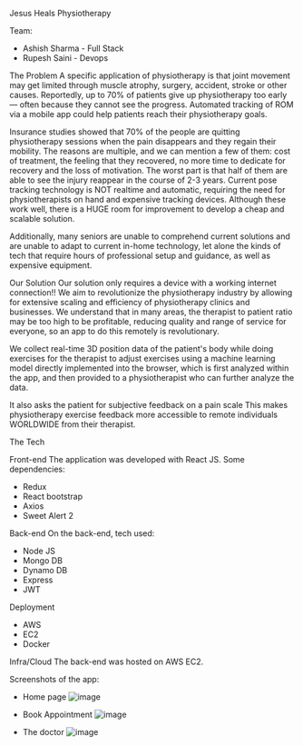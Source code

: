 
Jesus Heals Physiotherapy

Team: 
- Ashish Sharma - Full Stack
- Rupesh Saini - Devops



The Problem
A specific application of physiotherapy is that joint movement may get limited through muscle atrophy, surgery, accident, stroke or other causes. Reportedly, up to 70% of patients give up physiotherapy too early — often because they cannot see the progress. Automated tracking of ROM via a mobile app could help patients reach their physiotherapy goals.

Insurance studies showed that 70% of the people are quitting physiotherapy sessions when the pain disappears and they regain their mobility. The reasons are multiple, and we can mention a few of them: cost of treatment, the feeling that they recovered, no more time to dedicate for recovery and the loss of motivation. The worst part is that half of them are able to see the injury reappear in the course of 2-3 years. Current pose tracking technology is NOT realtime and automatic, requiring the need for physiotherapists on hand and expensive tracking devices. Although these work well, there is a HUGE room for improvement to develop a cheap and scalable solution.

Additionally, many seniors are unable to comprehend current solutions and are unable to adapt to current in-home technology, let alone the kinds of tech that require hours of professional setup and guidance, as well as expensive equipment.

Our Solution
Our solution only requires a device with a working internet connection!! We aim to revolutionize the physiotherapy industry by allowing for extensive scaling and efficiency of physiotherapy clinics and businesses. We understand that in many areas, the therapist to patient ratio may be too high to be profitable, reducing quality and range of service for everyone, so an app to do this remotely is revolutionary.

We collect real-time 3D position data of the patient's body while doing exercises for the therapist to adjust exercises using a machine learning model directly implemented into the browser, which is first analyzed within the app, and then provided to a physiotherapist who can further analyze the data.

It also asks the patient for subjective feedback on a pain scale This makes physiotherapy exercise feedback more accessible to remote individuals WORLDWIDE from their therapist.


The Tech

Front-end
The application was developed with React JS.
Some dependencies: 
- Redux
- React bootstrap
- Axios
- Sweet Alert 2


Back-end
On the back-end, tech used:
- Node JS
- Mongo DB
- Dynamo DB
- Express
- JWT

Deployment
- AWS
- EC2
- Docker


Infra/Cloud
The back-end was hosted on AWS EC2.

Screenshots of the app:

- Home page
 ![image](https://user-images.githubusercontent.com/74248496/161190327-ce39ac5e-0c08-4de7-90dd-5c9a0e2d3725.png)

- Book Appointment
 ![image](https://user-images.githubusercontent.com/74248496/161190361-f291887f-a47b-4855-ad21-819bde6e0941.png)

- The doctor
 ![image](https://user-images.githubusercontent.com/74248496/161190441-9be126f2-d30b-4e51-abb5-411fca610e7e.png)




